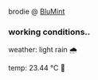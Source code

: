 brodie @ [BluMint](https://www.linkedin.com/company/blumint-io/)

<!--weather_start-->
### working conditions..

weather: light rain 🌧️

temp: 23.44 °C 🥶

<!--weather_end-->
